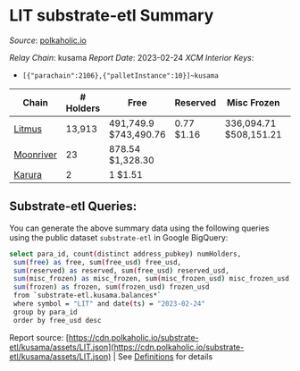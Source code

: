 # LIT substrate-etl Summary

_Source_: [polkaholic.io](https://polkaholic.io)

*Relay Chain*: kusama
*Report Date*: 2023-02-24
*XCM Interior Keys*:
* `[{"parachain":2106},{"palletInstance":10}]~kusama`


| Chain | # Holders | Free | Reserved | Misc Frozen | Frozen | Price | AssetID |
| ----- | --------- | ---- | -------- | ----------- | ------ | ----- | ------- |
| [Litmus](/kusama/2106-litmus) | 13,913 | 491,749.9 $743,490.76 | 0.77 $1.16 | 336,094.71  $508,151.21 |   | $1.51 | `{"Token":"LIT"}` |
| [Moonriver](/kusama/2023-moonriver) | 23 | 878.54 $1,328.30 |   |    |   | $1.51 | `{"Token":"65216491554813189869575508812319036608"}` |
| [Karura](/kusama/2000-karura) | 2 | 1 $1.51 |   |    |   | $1.51 | `{"ForeignAsset":"20"}` |

## Substrate-etl Queries:
You can generate the above summary data using the following queries using the public dataset `substrate-etl` in Google BigQuery:
```bash
select para_id, count(distinct address_pubkey) numHolders, 
 sum(free) as free, sum(free_usd) free_usd,
 sum(reserved) as reserved, sum(free_usd) reserved_usd,
 sum(misc_frozen) as misc_frozen, sum(misc_frozen_usd) misc_frozen_usd,
 sum(frozen) as frozen, sum(frozen_usd) frozen_usd
 from `substrate-etl.kusama.balances*` 
 where symbol = "LIT" and date(ts) = "2023-02-24"
 group by para_id
 order by free_usd desc
```


Report source: [https://cdn.polkaholic.io/substrate-etl/kusama/assets/LIT.json](https://cdn.polkaholic.io/substrate-etl/kusama/assets/LIT.json) | See [Definitions](/DEFINITIONS.md) for details
